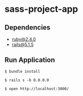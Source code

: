 # sass-project-app

## Dependencies

* ruby@2.4.0
* rails@5.1.5

## Run Application
   ```
   $ bundle install

   $ rails s -b 0.0.0.0

   $ open http://localhost:3000/
   ```